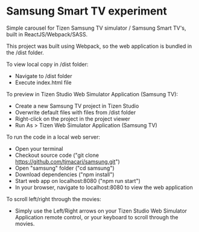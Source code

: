 # Samsung Smart TV experiment

Simple carousel for Tizen Samsung TV simulator / Samsung Smart TV's, built in ReactJS/Webpack/SASS.

This project was built using Webpack, so the web application is bundled in the /dist folder.

To view local copy in /dist folder:
* Navigate to /dist folder
* Execute index.html file

To preview in Tizen Studio Web Simulator Application (Samsung TV):
* Create a new Samsung TV project in Tizen Studio
* Overwrite default files with files from /dist folder
* Right-click on the project in the project viewer
* Run As > Tizen Web Simulator Application (Samsung TV)

To run the code in a local web server:
* Open your terminal
* Checkout source code ("git clone https://github.com/tjmacari/samsung.git")
* Open "samsung" folder ("cd samsung")
* Download dependencies ("npm install")
* Start web app on localhost:8080 ("npm run start")
* In your browser, navigate to localhost:8080 to view the web application

To scroll left/right through the movies:
* Simply use the Left/Right arrows on your Tizen Studio Web Simulator Application remote control, or your keyboard to scroll through the movies.
